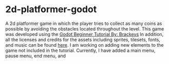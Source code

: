 # 2d-platformer-godot
A 2d platformer game in which the player tries to collect as many coins as possible by avoiding the obstacles located throughout the level. This game was developed using the [Godot Beginner Tutorial By: Brackeys](https://www.youtube.com/watch?v=LOhfqjmasi0)
In addition, all the licenses and credits for the assets including sprites, tilesets, fonts, and music can be found [here](https://github.com/Miramoop/2d-platformer-godot/blob/main/Assets/LICENSE%20%26%20CREDITS.txt). I am working on adding new elements to the game not included in the tutorial. Currently, I have added a main menu, pause menu, end menu, and 
